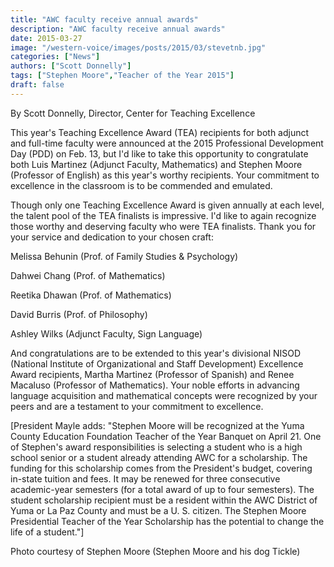 ```yaml
---
title: "AWC faculty receive annual awards"
description: "AWC faculty receive annual awards"
date: 2015-03-27
image: "/western-voice/images/posts/2015/03/stevetnb.jpg"
categories: ["News"]
authors: ["Scott Donnelly"]
tags: ["Stephen Moore","Teacher of the Year 2015"]
draft: false
---
```

By Scott Donnelly, Director, Center for Teaching Excellence

This year's Teaching Excellence Award (TEA) recipients for both adjunct and full-time faculty were announced at the 2015 Professional Development Day (PDD) on Feb. 13, but I'd like to take this opportunity to congratulate both Luis Martinez (Adjunct Faculty, Mathematics) and Stephen Moore (Professor of English) as this year's worthy recipients. Your commitment to excellence in the classroom is to be commended and emulated.

Though only one Teaching Excellence Award is given annually at each level, the talent pool of the TEA finalists is impressive. I'd like to again recognize those worthy and deserving faculty who were TEA finalists. Thank you for your service and dedication to your chosen craft:

Melissa Behunin (Prof. of Family Studies & Psychology)

Dahwei Chang (Prof. of Mathematics)

Reetika Dhawan (Prof. of Mathematics)

David Burris (Prof. of Philosophy)

Ashley Wilks (Adjunct Faculty, Sign Language)

And congratulations are to be extended to this year's divisional NISOD (National Institute of Organizational and Staff Development) Excellence Award recipients, Martha Martinez (Professor of Spanish) and Renee Macaluso (Professor of Mathematics). Your noble efforts in advancing language acquisition and mathematical concepts were recognized by your peers and are a testament to your commitment to excellence.

[President Mayle adds: "Stephen Moore will be recognized at the Yuma County Education Foundation Teacher of the Year Banquet on April 21. One of Stephen's award responsibilities is selecting a student who is a high school senior or a student already attending AWC for a scholarship. The funding for this scholarship comes from the President's budget, covering in-state tuition and fees. It may be renewed for three consecutive academic-year semesters (for a total award of up to four semesters). The student scholarship recipient must be a resident within the AWC District of Yuma or La Paz County and must be a U. S. citizen. The Stephen Moore Presidential Teacher of the Year Scholarship has the potential to change the life of a student."]

Photo courtesy of Stephen Moore (Stephen Moore and his dog Tickle)